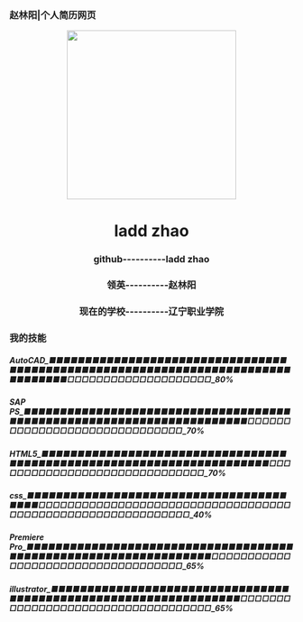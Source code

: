 <p>
  <h3 align="left">赵林阳|个人简历网页</h3>
</p>
<p align="center">
  <img width="300" src="https://zhaolinyang.ltd/images/赵林阳.png" />  
  <h1 align="center">ladd zhao</h1>
</p>
<p align="center">
  <h3 align="center">github----------ladd zhao</h3>
  <h3 align="center">领英----------赵林阳</h3>
  <h3 align="center">现在的学校----------辽宁职业学院
</h3> 
</p>
<p>
  <h3 align="left">我的技能</h3>
</p>

<p align="center">
  <h5 align="">AutoCAD_■■■■■■■■■■■■■■■■■■■■■■■■■■■■■■■■■■■■■■■■■■■■■■■■■■■■■■■■■■■■■■■■■■■■■■■■■■■■■■■■□□□□□□□□□□□□□□□□□□□□_80%</h5>
  <h5 align="">SAP PS_■■■■■■■■■■■■■■■■■■■■■■■■■■■■■■■■■■■■■■■■■■■■■■■■■■■■■■■■■■■■■■■■■■■■■■□□□□□□□□□□□□□□□□□□□□□□□□□□□□□□_70%</h5>
  <h5 align="">HTML5_■■■■■■■■■■■■■■■■■■■■■■■■■■■■■■■■■■■■■■■■■■■■■■■■■■■■■■■■■■■■■■■■■■■■■■□□□□□□□□□□□□□□□□□□□□□□□□□□□□□□_70%</h5>
  <h5 align="">css_■■■■■■■■■■■■■■■■■■■■■■■■■■■■■■■■■■■■■■■■□□□□□□□□□□□□□□□□□□□□□□□□□□□□□□□□□□□□□□□□□□□□□□□□□□□□□□□□□□□□_40%</h5>
  <h5 align="">Premiere Pro_■■■■■■■■■■■■■■■■■■■■■■■■■■■■■■■■■■■■■■■■■■■■■■■■■■■■■■■■■■■■■■■■■□□□□□□□□□□□□□□□□□□□□□□□□□□□□□□□□□□□_65%</h5>
  <h5 align="">illustrator_■■■■■■■■■■■■■■■■■■■■■■■■■■■■■■■■■■■■■■■■■■■■■■■■■■■■■■■■■■■■■■■■■□□□□□□□□□□□□□□□□□□□□□□□□□□□□□□□□□□□_65%</h5> 
</p>

<!--<p align="right">
  </a>
    <a href="https://twitter.com/intent/tweet?text=Add%20dynamically%20generated%20GitHub%20Trophy%20on%20your%20readme%0D%0A&url=https%3A%2F%2Fgithub.com%2Fryo-ma%2Fgithub-profile-trophy">
    <img src="https://img.shields.io/twitter/url?style=social&url=https%3A%2F%2Fgithub.com%2Fryo-ma%2Fgithub-profile-trophy"/> 
  </a>
</p>
